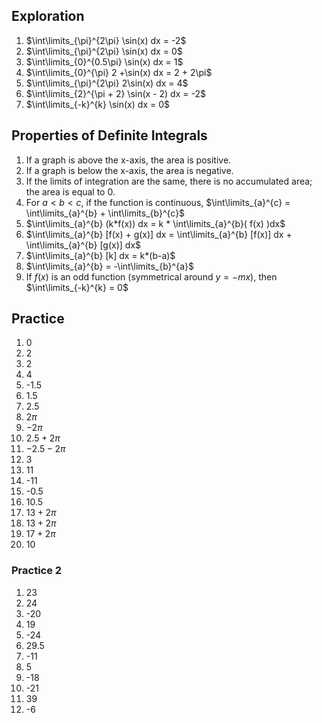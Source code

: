 ## Exploration

1) $\int\limits_{\pi}^{2\pi} \sin(x) dx = -2$
2) $\int\limits_{\pi}^{2\pi} \sin(x) dx = 0$
3) $\int\limits_{0}^{0.5\pi} \sin(x) dx = 1$
4) $\int\limits_{0}^{\pi} 2 +\sin(x) dx = 2 + 2\pi$
5) $\int\limits_{\pi}^{2\pi} 2\sin(x) dx = 4$
6) $\int\limits_{2}^{\pi + 2} \sin(x - 2) dx = -2$
7) $\int\limits_{-k}^{k} \sin(x) dx = 0$

## Properties of Definite Integrals

1) If a graph is above the x-axis, the area is positive.
2) If a graph is below the x-axis, the area is negative.
3) If the limits of integration are the same, there is no accumulated area; the area is equal to 0.
4) For $a < b <c$, if the function is continuous, $\int\limits_{a}^{c} = \int\limits_{a}^{b} + \int\limits_{b}^{c}$
5) $\int\limits_{a}^{b} (k*f(x)) dx = k * \int\limits_{a}^{b}( f(x) )dx$
6) $\int\limits_{a}^{b} [f(x) + g(x)] dx = \int\limits_{a}^{b} [f(x)] dx + \int\limits_{a}^{b} [g(x)] dx$
7) $\int\limits_{a}^{b} [k] dx = k*(b-a)$
8) $\int\limits_{a}^{b} = -\int\limits_{b}^{a}$
9) If $f(x)$ is an odd function (symmetrical around $y=-mx$), then $\int\limits_{-k}^{k} = 0$


## Practice
1) 0
2) 2
3) 2
4) 4
5) -1.5
6) 1.5
7) 2.5
8) $2\pi$
9) $-2\pi$
10) $2.5 + 2\pi$
11)  $-2.5 - 2\pi$
12) 3
13) 11
14) -11
15) -0.5
16) 10.5
17) $13 + 2\pi$
18) $13 + 2\pi$
19) $17 + 2\pi$
20) 10

### Practice 2

1) 23
2) 24
3) -20
4) 19
5) -24
6) 29.5
7) -11
8) 5
9) -18
10) -21
11) 39
12) -6